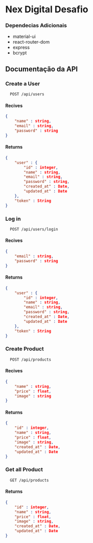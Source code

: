 
# Nex Digital Desafio




### Dependecias Adicionais

- material-ui
- react-router-dom
- express
- bcrypt
## Documentação da API

### Create a User

```http
  POST /api/users
```

#### Recives

```json
{
    "name" : string,
    "email" : string,
    "password" : string
}
```


#### Returns

```json
{
    "user" : {
        "id" : integer,
        "name" : string,
        "email" : string,
        "password" : string,
        "created_at" : Date,
        "updated_at" : Date
    },
    "token" : String
}
```


### Log in

```http
  POST /api/users/login
```

#### Recives

```json
{
    "email" : string,
    "password" : string
}
```


#### Returns

```json
{
    "user" : {
        "id" : integer,
        "name" : string,
        "email" : string,
        "password" : string,
        "created_at" : Date,
        "updated_at" : Date
    },
    "token" : String
}
```

### Create Product
```http
  POST /api/products
```

#### Recives

```json
{
    "name" : string,
    "price" : float,
    "image" : string
}
```


#### Returns

```json
{
    "id" : integer,
    "name" : string,
    "price" : float,
    "image" : string,
    "created_at" : Date,
    "updated_at" : Date
}
```


### Get all Product
```http
  GET /api/products
```

#### Returns

```json
{
    "id" : integer,
    "name" : string,
    "price" : float,
    "image" : string,
    "created_at" : Date,
    "updated_at" : Date
}
```
